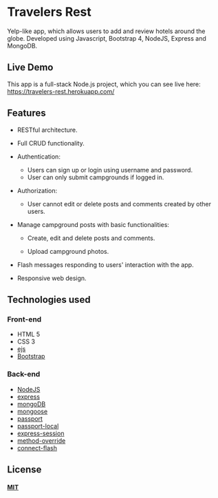 # Travelers Rest
Yelp-like app, which allows users to add and review hotels around the globe. Developed using Javascript, Bootstrap 4, NodeJS, Express and MongoDB. 

## Live Demo
This app is a full-stack Node.js project, which you can see live here: https://travelers-rest.herokuapp.com/

## Features

* RESTful architecture.
* Full CRUD functionality.

* Authentication:
  
  * Users can sign up or login using username and password.
  * User can only submit campgrounds if logged in.


* Authorization:

  * User cannot edit or delete posts and comments created by other users.


* Manage campground posts with basic functionalities:

  * Create, edit and delete posts and comments.

  * Upload campground photos.


* Flash messages responding to users' interaction with the app.

* Responsive web design.



## Technologies used

### Front-end
* HTML 5
* CSS 3
* [ejs](http://ejs.co/)
* [Bootstrap](https://getbootstrap.com/docs/3.3/)

### Back-end
* [NodeJS](https://nodejs.org/)
* [express](https://expressjs.com/)
* [mongoDB](https://www.mongodb.com/)
* [mongoose](http://mongoosejs.com/)
* [passport](http://www.passportjs.org/)
* [passport-local](https://github.com/jaredhanson/passport-local#passport-local)
* [express-session](https://github.com/expressjs/session#express-session)
* [method-override](https://github.com/expressjs/method-override#method-override)
* [connect-flash](https://github.com/jaredhanson/connect-flash#connect-flash)

## License

#### [MIT](./LICENSE)
